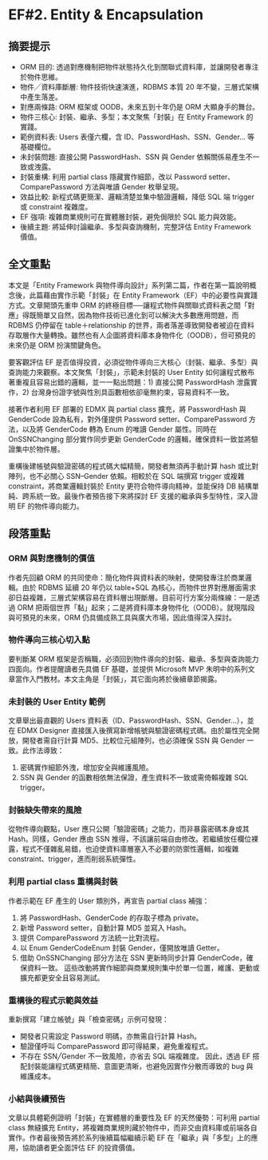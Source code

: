 # EF#2. Entity & Encapsulation

## 摘要提示
- ORM 目的: 透過對應機制把物件狀態持久化到關聯式資料庫，並讓開發者專注於物件思維。  
- 物件╱資料庫斷層: 物件技術快速演進，RDBMS 本質 20 年不變，三層式架構中產生落差。  
- 對應兩條路: ORM 框架或 OODB，未來五到十年仍是 ORM 大顯身手的舞台。  
- 物件三核心: 封裝、繼承、多型；本文聚焦「封裝」在 Entity Framework 的實踐。  
- 範例資料表: Users 表僅六欄，含 ID、PasswordHash、SSN、Gender… 等基礎欄位。  
- 未封裝問題: 直接公開 PasswordHash、SSN 與 Gender 依賴關係易產生不一致或洩露。  
- 封裝重構: 利用 partial class 隱藏實作細節，改以 Password setter、ComparePassword 方法與唯讀 Gender 枚舉呈現。  
- 效益比較: 新程式碼更簡潔、邏輯清楚並集中驗證邏輯，降低 SQL 端 trigger 或 constraint 複雜度。  
- EF 強項: 複雜商業規則可在實體層封裝，避免侷限於 SQL 能力與效能。  
- 後續主題: 將延伸討論繼承、多型與查詢機制，完整評估 Entity Framework 價值。  

## 全文重點
本文是「Entity Framework 與物件導向設計」系列第二篇，作者在第一篇說明概念後，此篇藉由實作示範「封裝」在 Entity Framework（EF）中的必要性與實踐方式。文章開頭先重申 ORM 的終極目標──讓程式物件與關聯式資料表之間「對應」得既簡單又自然，因為物件技術已進化到可以解決大多數應用問題，而 RDBMS 仍停留在 table＋relationship 的世界，兩者落差導致開發者被迫在資料存取層作大量轉換。雖然也有人企圖將資料庫本身物件化（OODB），但可預見的未來仍是 ORM 扮演關鍵角色。

要客觀評估 EF 是否值得投資，必須從物件導向三大核心（封裝、繼承、多型）與查詢能力來觀察。本文聚焦「封裝」，示範未封裝的 User Entity 如何讓程式散布著重複且容易出錯的邏輯，並一一點出問題：1) 直接公開 PasswordHash 泄露實作，2) 台灣身份證字號與性別具函數相依卻毫無約束，容易資料不一致。

接著作者利用 EF 部署的 EDMX 與 partial class 擴充，將 PasswordHash 與 GenderCode 設為私有，對外僅提供 Password setter、ComparePassword 方法，以及將 GenderCode 轉為 Enum 的唯讀 Gender 屬性。同時在 OnSSNChanging 部分實作同步更新 GenderCode 的邏輯，確保資料一致並將驗證集中於物件層。

重構後建帳號與驗證密碼的程式碼大幅精簡，開發者無須再手動計算 hash 或比對陣列，也不必關心 SSN–Gender 依賴。相較於在 SQL 端撰寫 trigger 或複雜 constraint，將商業邏輯封裝於 Entity 更符合物件導向精神，並能保持 DB 結構單純、跨系統一致。最後作者預告接下來將探討 EF 支援的繼承與多型特性，深入證明 EF 的物件導向能力。

## 段落重點
### ORM 與對應機制的價值
作者先回顧 ORM 的共同使命：簡化物件與資料表的映射，使開發專注於商業邏輯。由於 RDBMS 延續 20 年仍以 table+SQL 為核心，而物件世界對應層面需求卻日益複雜，三層式架構容易在資料層出現斷層。目前可行方案分兩條線：一是透過 ORM 把兩個世界「黏」起來；二是將資料庫本身物件化（OODB）。就現階段與可預見的未來，ORM 仍具備成熟工具與廣大市場，因此值得深入探討。

### 物件導向三核心切入點
要判斷某 ORM 框架是否稱職，必須回到物件導向的封裝、繼承、多型與查詢能力四面向。作者提醒讀者先具備 EF 基礎，並提供 Microsoft MVP 朱明中的系列文章當作入門教材。本文主角是「封裝」，其它面向將於後續章節揭露。

### 未封裝的 User Entity 範例
文章舉出最直觀的 Users 資料表（ID、PasswordHash、SSN、Gender…），並在 EDMX Designer 直接匯入後撰寫新增帳號與驗證密碼程式碼。由於屬性完全開放，開發者需自行計算 MD5、比較位元組陣列，也必須確保 SSN 與 Gender 一致。此作法導致：
1. 密碼實作細節外洩，增加安全與維護風險。
2. SSN 與 Gender 的函數相依無法保證，產生資料不一致或需倚賴複雜 SQL trigger。

### 封裝缺失帶來的風險
從物件導向觀點，User 應只公開「驗證密碼」之能力，而非暴露密碼本身或其 Hash。同樣，Gender 應由 SSN 推得，不該讓前端自由修改。若繼續放任欄位裸露，程式不僅雜亂易錯，也迫使資料庫層塞入不必要的防禦性邏輯，如複雜 constraint、trigger，進而削弱系統彈性。

### 利用 partial class 重構與封裝
作者示範在 EF 產生的 User 類別外，再宣告 partial class 補強：
1. 將 PasswordHash、GenderCode 的存取子標為 private。
2. 新增 Password setter，自動計算 MD5 並寫入 Hash。
3. 提供 ComparePassword 方法統一比對流程。
4. 以 Enum GenderCodeEnum 封裝 Gender，僅開放唯讀 Getter。
5. 借助 OnSSNChanging 部分方法在 SSN 更新時同步計算 GenderCode，確保資料一致。
這些改動將實作細節與商業規則集中於單一位置，維護、更動或擴充都更安全且容易測試。

### 重構後的程式示範與效益
重新撰寫「建立帳號」與「檢查密碼」示例可發現：
- 開發者只需設定 Password 明碼，亦無需自行計算 Hash。
- 驗證僅呼叫 ComparePassword 即可得結果，避免重複程式。
- 不存在 SSN╱Gender 不一致風險，亦省去 SQL 端複雜度。
因此，透過 EF 搭配封裝能讓程式碼更精簡、意圖更清晰，也避免因實作分散而導致的 bug 與維護成本。

### 小結與後續預告
文章以具體範例證明「封裝」在實體層的重要性及 EF 的天然優勢：可利用 partial class 無縫擴充 Entity，將複雜商業規則藏於物件中，而非交由資料庫或前端各自實作。作者最後預告將於系列後續篇幅繼續示範 EF 在「繼承」與「多型」上的應用，協助讀者更全面評估 EF 的投資價值。